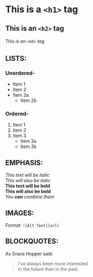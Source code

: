 # This is a `<h1>` tag
## This is an `<h2>` tag  
###### This is an `<h6>` tag  

## LISTS:  
### Unordered-  
* Item 1  
* Item 2  
* Item 2a   
    * Item 2b  
### Ordered-  
1. Item 1  
2. Item 2   
3. Item 3    
    * Item 3a     
    * Item 3b    
    
## EMPHASIS:
*This text will be italic*  
_This will also be italic_  
**This text will be bold**   
__This will also be bold__  
*You **can** combine them*  

## IMAGES:  
Format: `![Alt Text](url)` 

## BLOCKQUOTES:  
As Grace Hopper said:  
> I’ve always been more interested  
> in the future than in the past.